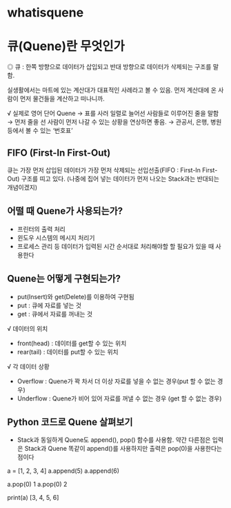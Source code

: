 # whatisquene
# 큐(Quene)란 무엇인가

◎ 큐 : 한쪽 방향으로 데이터가 삽입되고 반대 방향으로 데이터가 삭제되는 구조를 말함.

실생활에서는 마트에 있는 계산대가 대표적인 사례라고 볼 수 있음.
먼저 계산대에 온 사람이 먼저 물건들을 계산하고 떠나니까.

√ 실제로 영어 단어 Quene
→ 표를 사러 일렬로 늘어선 사람들로 이루어진 줄을 말함
→ 먼저 줄을 선 사람이 먼저 나갈 수 있는 상황을 연상하면 좋음.
→ 관공서, 은행, 병원 등에서 볼 수 있는 ‘번호표’


## FIFO (First-In First-Out)
큐는 가장 먼저 삽입된 데이터가 가장 먼저 삭제되는 선입선출(FIFO : First-In First-Out) 구조를 띠고 있다.
(나중에 집어 넣는 데이터가 먼저 나오는 Stack과는 반대되는 개념이겠지)


## 어떨 때 Quene가 사용되는가?
- 프린터의 출력 처리
- 윈도우 시스템의 메시지 처리기
- 프로세스 관리
등 데이터가 입력된 시간 순서대로 처리해야할 할 필요가 있을 때 사용한다


## Quene는 어떻게 구현되는가?
- put(Insert)와 get(Delete)를 이용하여 구현됨
- put : 큐에 자료를 넣는 것
- get : 큐에서 자료를 꺼내는 것

√ 데이터의 위치
- front(head) : 데이터를 get할 수 있는 위치
- rear(tail) : 데이터를 put할 수 있는 위치

√ 각 데이터 상황
- Overflow : Quene가 꽉 차서 더 이상 자료를 넣을 수 없는 경우(put 할 수 없는 경우)
- Underflow : Quene가 비어 있어 자료를 꺼낼 수 없는 경우 (get 할 수 없는 경우)


## Python 코드로 Quene 살펴보기
- Stack과 동일하게 Quene도 append(), pop() 함수를 사용함. 약간 다른점은 입력은 Stack과 Quene 똑같이 append()를 사용하지만 출력은 pop(0)을 사용한다는 점이다

a = [1, 2, 3, 4]
a.append(5)
a.append(6)

a.pop(0)
1
a.pop(0)
2

print(a)
[3, 4, 5, 6]
